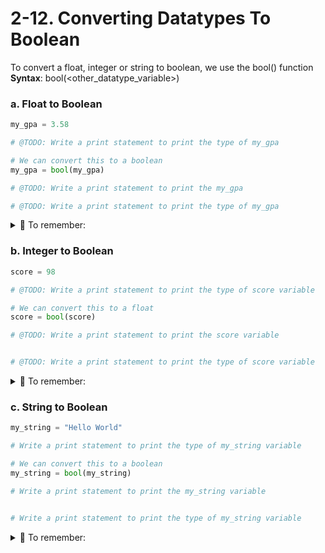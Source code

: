 # 2-12. Converting Datatypes To Boolean
To convert a float, integer or string to boolean, we use the bool() function  
**Syntax**: bool(<other_datatype_variable>)

### a. Float to Boolean

```python
my_gpa = 3.58

# @TODO: Write a print statement to print the type of my_gpa

# We can convert this to a boolean
my_gpa = bool(my_gpa)

# @TODO: Write a print statement to print the my_gpa

# @TODO: Write a print statement to print the type of my_gpa
```
<details>
  <summary>
    🚩 To remember:
  </summary>
  Any float other than 0.0 when converted to boolean will evaluate to True, 0.0 will evaluate to False
</details>

### b. Integer to Boolean

```python
score = 98

# @TODO: Write a print statement to print the type of score variable

# We can convert this to a float
score = bool(score)

# @TODO: Write a print statement to print the score variable


# @TODO: Write a print statement to print the type of score variable
```

<details>
  <summary>
    🚩 To remember:
  </summary>
  Any integer other than 0 when converted to boolean will evaluate to True, 0 will evaluate to False
</details>

### c. String to Boolean

```python
my_string = "Hello World"

# Write a print statement to print the type of my_string variable

# We can convert this to a boolean
my_string = bool(my_string)

# Write a print statement to print the my_string variable


# Write a print statement to print the type of my_string variable
```
<details>
  <summary>
    🚩 To remember:
  </summary>
  When you convert a string to a boolean, empty string evaluates to False and any other string evaluates to True
</details>